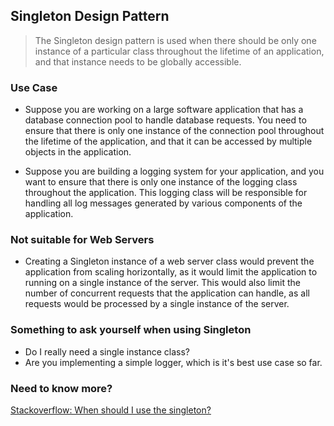## Singleton Design Pattern

> The Singleton design pattern is used when there should be only one instance of a particular class throughout the lifetime of an application, and that instance needs to be globally accessible.

### Use Case

- Suppose you are working on a large software application that has a database connection pool to handle database requests. You need to ensure that there is only one instance of the connection pool throughout the lifetime of the application, and that it can be accessed by multiple objects in the application.


- Suppose you are building a logging system for your application, and you want to ensure that there is only one instance of the logging class throughout the application. This logging class will be responsible for handling all log messages generated by various components of the application.

### Not suitable for Web Servers

- Creating a Singleton instance of a web server class would prevent the application from scaling horizontally, as it would limit the application to running on a single instance of the server. This would also limit the number of concurrent requests that the application can handle, as all requests would be processed by a single instance of the server.

### Something to ask yourself when using Singleton

- Do I really need a single instance class?
- Are you implementing a simple logger, which is it's best use case so far.

### Need to know more?

[Stackoverflow: When should I use the singleton?](https://stackoverflow.com/questions/228164/on-design-patterns-when-should-i-use-the-singleton)